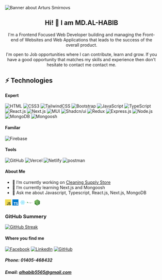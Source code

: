 
<img src="https://i.ibb.co/fvKn91g/Black-and-White-Gradient-Personal-Linked-In-Banner.png" alt="Banner about Arturs Smirnovs">

<div align="center">
  <h2>Hi! 👋 I am MD.AL-HABIB</h2>
  
  <p>I'm a Frontend Focused Web Developer building and managing the Front-end of Websites and Web Applications that leads to the success of the overall product.</p>
<p>I'm open to Job opportunities where I can contribute, learn and grow. If you have a good opportunity that matches my skills and experience then don't hesitate to contact me contact me.</p>
</div>

## ⚡ Technologies
#### Expert
![HTML](https://img.shields.io/badge/HTML5-E34F26.svg?style=for-the-badge&logo=HTML5&logoColor=white)
![CSS3](https://img.shields.io/badge/CSS3-1572B6.svg?style=for-the-badge&logo=CSS3&logoColor=white)
![TailwindCSS](https://img.shields.io/badge/Tailwind%20CSS-06B6D4.svg?style=for-the-badge&logo=Tailwind-CSS&logoColor=white)
![Bootstrap](https://img.shields.io/badge/Bootstrap-7952B3.svg?style=for-the-badge&logo=Bootstrap&logoColor=white)
![JavaScript](https://img.shields.io/badge/JavaScript-F7DF1E.svg?style=for-the-badge&logo=JavaScript&logoColor=black)
![TypeScript](https://img.shields.io/badge/TypeScript-007ACC?style=for-the-badge&logo=typescript&logoColor=white)
![React.js](https://img.shields.io/badge/React-61DAFB.svg?style=for-the-badge&logo=React&logoColor=black)
![Next.js](https://img.shields.io/badge/Next.js-000000.svg?style=for-the-badge&logo=nextdotjs&logoColor=white)
![MUI](https://img.shields.io/badge/MUI-007FFF.svg?style=for-the-badge&logo=MUI&logoColor=white)
![Shadcn/ui](https://img.shields.io/badge/shadcn/ui-000000.svg?style=for-the-badge&logo=shadcn/ui&logoColor=white)
![Redux](https://img.shields.io/badge/Redux-764ABC.svg?style=for-the-badge&logo=Redux&logoColor=white)
![Express.js](https://img.shields.io/badge/Express-000000.svg?style=for-the-badge&logo=Express&logoColor=white)
![Node.js](https://img.shields.io/badge/Node.js-339933.svg?style=for-the-badge&logo=nodedotjs&logoColor=white)
![MongoDB](https://img.shields.io/badge/MongoDB-47A248.svg?style=for-the-badge&logo=MongoDB&logoColor=white)
![Mongoosh](https://img.shields.io/badge/Mongoose-F04D35.svg?style=for-the-badge&logo=Mongoose&logoColor=white)

#### Familar 
![Firebase](https://img.shields.io/badge/Firebase-FFCA28.svg?style=for-the-badge&logo=Firebase&logoColor=black)


#### Tools
![GitHub](https://img.shields.io/badge/VSCode-0078D4?style=for-the-badge&logo=visual%20studio%20code&logoColor=white)
![Vercel](https://img.shields.io/badge/Vercel-000000.svg?style=for-the-badge&logo=Vercel&logoColor=white)
![Netlify](https://img.shields.io/badge/Netlify-00C7B7.svg?style=for-the-badge&logo=Netlify&logoColor=white)
![postman](https://img.shields.io/badge/Postman-FF6C37?style=for-the-badge&logo=Postman&logoColor=white)


#### About Me
- 🔭 I’m currently working on [Cleaning Supply Store](https://assignment-8-client.vercel.app/)
- 🌱 I’m currently learning Next.js and Mongoosh
- 💬 Ask me about Javascript, Typescript, React.js, Next.js, MongoDB

<code><img height="20" alt="javascript" src="https://raw.githubusercontent.com/github/explore/80688e429a7d4ef2fca1e82350fe8e3517d3494d/topics/javascript/javascript.png"></code>
<code><img height="20" alt="typescript" src="https://raw.githubusercontent.com/github/explore/80688e429a7d4ef2fca1e82350fe8e3517d3494d/topics/typescript/typescript.png"></code>
<code><img height="20" alt="react" src="https://raw.githubusercontent.com/github/explore/80688e429a7d4ef2fca1e82350fe8e3517d3494d/topics/react/react.png"></code>
<code><img height="20" alt="mongodb" src="https://raw.githubusercontent.com/github/explore/80688e429a7d4ef2fca1e82350fe8e3517d3494d/topics/mongodb/mongodb.png"></code>
<code><img height="20" alt="nodejs" src="https://raw.githubusercontent.com/github/explore/80688e429a7d4ef2fca1e82350fe8e3517d3494d/topics/nodejs/nodejs.png"></code>    

### GitHub Summery
[![GitHub Streak](https://github-readme-streak-stats.herokuapp.com?user=alhabib5565)](https://git.io/streak-stats)

#### Where you find me
<a href="https://web.facebook.com/profile.php?viewas=100000686899395&id=100071110307696" target="_blank"><img src="https://raw.githubusercontent.com/arturssmirnovs/arturssmirnovs/master/fb.png" alt="Facebook" width="30"></a>
<a href="https://www.linkedin.com/in/alhabib55/" target="_blank"><img src="https://raw.githubusercontent.com/arturssmirnovs/arturssmirnovs/master/in.png" alt="LinkedIn" width="30"></a>
<a href="https://github.com/alhabib5565" target="_blank"><img src="https://raw.githubusercontent.com/arturssmirnovs/arturssmirnovs/master/git.png" alt="GitHub" width="30"></a>

##### Phone: 01405-468432
##### Email: alhabib5565@gmail.com

